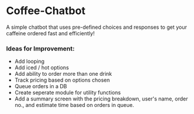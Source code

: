 # Coffee-Chatbot

A simple chatbot that uses pre-defined choices and responses to get your caffeine ordered fast and efficiently!

### Ideas for Improvement:
 - Add looping
 - Add iced / hot options
 - Add ability to order more than one drink
 - Track pricing based on options chosen
 - Queue orders in a DB
 - Create seperate module for utility functions
 - Add a summary screen with the pricing breakdown, user's name, order no., and estimate time based on orders in queue.

### 